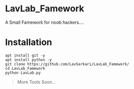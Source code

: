 # LavLab_Famework
A Small Famework for noob hackers....
# Installation
```
apt install git -y
apt install python -y
git clone https://github.com/LavSarkari/LavLab_Famework/
cd LavLab_Famework
python LavLab.py
```
>More Tools Soon...
